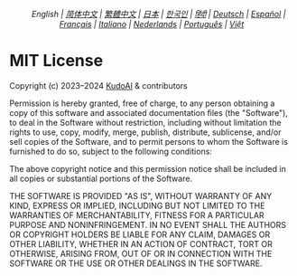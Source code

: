 <div align="center">
<h6><a href="./"><img height=15 style="margin: 0 3px -2px" src="https://raw.githubusercontent.com/kudoai/chatgpt.js/6fa1659feadaf70853996dc7d7f6e1ab5a1e6301/media/images/icons/earth-americas.svg"></a> English | <a href="zh-cn/LICENSE.md">简体中文</a> | <a href="zh-tw/LICENSE.md">繁體中文</a> | <a href="ja/LICENSE.md">日本</a> | <a href="ko/LICENSE.md">한국인</a> | <a href="hi/LICENSE.md">हिंदी</a> | <a href="de/LICENSE.md">Deutsch</a> | <a href="es/LICENSE.md">Español</a> | <a href="fr/LICENSE.md">Français</a> | <a href="it/LICENSE.md">Italiano</a> | <a href="nl/LICENSE.md">Nederlands</a> | <a href="pt/LICENSE.md">Português</a> | <a href="vi/LICENSE.md">Việt</a></h6>
</div>

# MIT License

Copyright (c) 2023–2024 [KudoAI](https://github.com/KudoAI) & contributors

Permission is hereby granted, free of charge, to any person obtaining a copy
of this software and associated documentation files (the "Software"), to deal
in the Software without restriction, including without limitation the rights
to use, copy, modify, merge, publish, distribute, sublicense, and/or sell
copies of the Software, and to permit persons to whom the Software is
furnished to do so, subject to the following conditions:

The above copyright notice and this permission notice shall be included in all
copies or substantial portions of the Software.

THE SOFTWARE IS PROVIDED "AS IS", WITHOUT WARRANTY OF ANY KIND, EXPRESS OR
IMPLIED, INCLUDING BUT NOT LIMITED TO THE WARRANTIES OF MERCHANTABILITY,
FITNESS FOR A PARTICULAR PURPOSE AND NONINFRINGEMENT. IN NO EVENT SHALL THE
AUTHORS OR COPYRIGHT HOLDERS BE LIABLE FOR ANY CLAIM, DAMAGES OR OTHER
LIABILITY, WHETHER IN AN ACTION OF CONTRACT, TORT OR OTHERWISE, ARISING FROM,
OUT OF OR IN CONNECTION WITH THE SOFTWARE OR THE USE OR OTHER DEALINGS IN THE
SOFTWARE.
